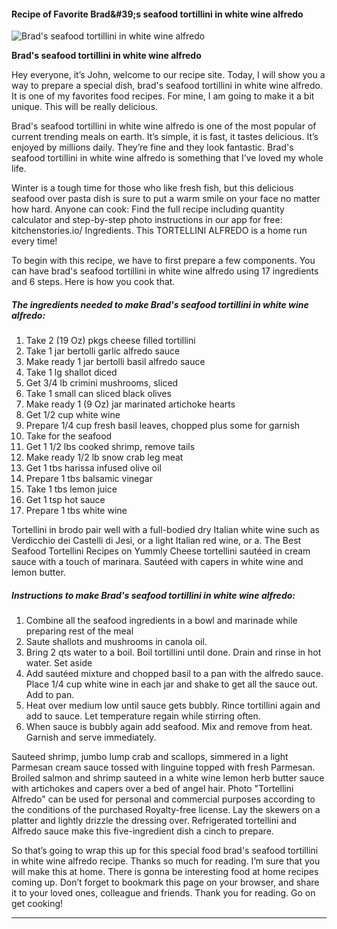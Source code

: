             

#### Recipe of Favorite Brad&amp;#39;s seafood tortillini in white wine alfredo

![Brad's seafood tortillini in white wine alfredo](https://img-global.cpcdn.com/recipes/052092ce11d3e699/751x532cq70/brads-seafood-tortillini-in-white-wine-alfredo-recipe-main-photo.jpg)

**Brad's seafood tortillini in white wine alfredo**

Hey everyone, it’s John, welcome to our recipe site. Today, I will show you a way to prepare a special dish, brad's seafood tortillini in white wine alfredo. It is one of my favorites food recipes. For mine, I am going to make it a bit unique. This will be really delicious.

Brad's seafood tortillini in white wine alfredo is one of the most popular of current trending meals on earth. It’s simple, it is fast, it tastes delicious. It’s enjoyed by millions daily. They’re fine and they look fantastic. Brad's seafood tortillini in white wine alfredo is something that I’ve loved my whole life.

Winter is a tough time for those who like fresh fish, but this delicious seafood over pasta dish is sure to put a warm smile on your face no matter how hard. Anyone can cook: Find the full recipe including quantity calculator and step-by-step photo instructions in our app for free: kitchenstories.io/ Ingredients. This TORTELLINI ALFREDO is a home run every time!

To begin with this recipe, we have to first prepare a few components. You can have brad's seafood tortillini in white wine alfredo using 17 ingredients and 6 steps. Here is how you cook that.

##### The ingredients needed to make Brad's seafood tortillini in white wine alfredo:

1.  Take 2 (19 Oz) pkgs cheese filled tortillini
2.  Take 1 jar bertolli garlic alfredo sauce
3.  Make ready 1 jar bertolli basil alfredo sauce
4.  Take 1 lg shallot diced
5.  Get 3/4 lb crimini mushrooms, sliced
6.  Take 1 small can sliced black olives
7.  Make ready 1 (9 Oz) jar marinated artichoke hearts
8.  Get 1/2 cup white wine
9.  Prepare 1/4 cup fresh basil leaves, chopped plus some for garnish
10.  Take for the seafood
11.  Get 1 1/2 lbs cooked shrimp, remove tails
12.  Make ready 1/2 lb snow crab leg meat
13.  Get 1 tbs harissa infused olive oil
14.  Prepare 1 tbs balsamic vinegar
15.  Take 1 tbs lemon juice
16.  Get 1 tsp hot sauce
17.  Prepare 1 tbs white wine

Tortellini in brodo pair well with a full-bodied dry Italian white wine such as Verdicchio dei Castelli di Jesi, or a light Italian red wine, or a. The Best Seafood Tortellini Recipes on Yummly Cheese tortellini sautéed in cream sauce with a touch of marinara. Sautéed with capers in white wine and lemon butter.

##### Instructions to make Brad's seafood tortillini in white wine alfredo:

1.  Combine all the seafood ingredients in a bowl and marinade while preparing rest of the meal
2.  Saute shallots and mushrooms in canola oil.
3.  Bring 2 qts water to a boil. Boil tortillini until done. Drain and rinse in hot water. Set aside
4.  Add sautéed mixture and chopped basil to a pan with the alfredo sauce. Place 1/4 cup white wine in each jar and shake to get all the sauce out. Add to pan.
5.  Heat over medium low until sauce gets bubbly. Rince tortillini again and add to sauce. Let temperature regain while stirring often.
6.  When sauce is bubbly again add seafood. Mix and remove from heat. Garnish and serve immediately.

Sauteed shrimp, jumbo lump crab and scallops, simmered in a light Parmesan cream sauce tossed with linguine topped with fresh Parmesan. Broiled salmon and shrimp sauteed in a white wine lemon herb butter sauce with artichokes and capers over a bed of angel hair. Photo "Tortellini Alfredo" can be used for personal and commercial purposes according to the conditions of the purchased Royalty-free license. Lay the skewers on a platter and lightly drizzle the dressing over. Refrigerated tortellini and Alfredo sauce make this five-ingredient dish a cinch to prepare.

So that’s going to wrap this up for this special food brad's seafood tortillini in white wine alfredo recipe. Thanks so much for reading. I’m sure that you will make this at home. There is gonna be interesting food at home recipes coming up. Don’t forget to bookmark this page on your browser, and share it to your loved ones, colleague and friends. Thank you for reading. Go on get cooking!

* * *
